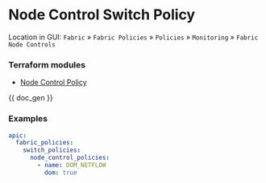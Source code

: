 # Node Control Switch Policy

Location in GUI:
`Fabric` » `Fabric Policies` » `Policies` » `Monitoring` » `Fabric Node Controls`

### Terraform modules

* [Node Control Policy](https://registry.terraform.io/modules/netascode/node-control-policy/aci/latest)

{{ doc_gen }}

### Examples

```yaml
apic:
  fabric_policies:
    switch_policies:
      node_control_policies:
        - name: DOM_NETFLOW
          dom: true
```
